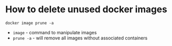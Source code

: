 # How to delete unused docker images

```docker
docker image prune -a
```

- `image` - command to manipulate images
- `prune -a` - will remove all images without associated containers

